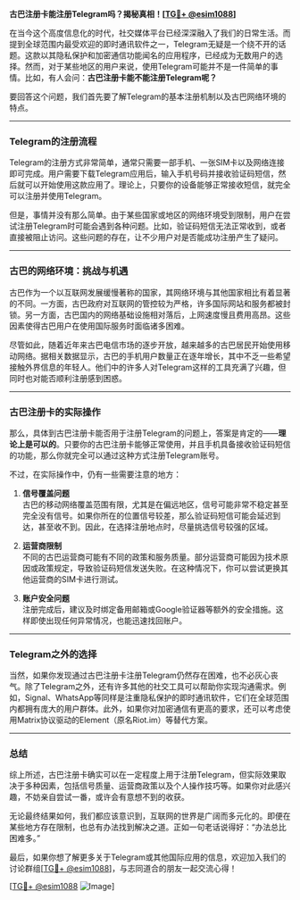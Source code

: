 **古巴注册卡能注册Telegram吗？揭秘真相！[[TG💪+ @esim1088](https://t.me/s/esim1088)]**

在当今这个高度信息化的时代，社交媒体平台已经深深融入了我们的日常生活。而提到全球范围内最受欢迎的即时通讯软件之一，Telegram无疑是一个绕不开的话题。这款以其隐私保护和加密通信功能闻名的应用程序，已经成为无数用户的选择。然而，对于某些地区的用户来说，使用Telegram可能并不是一件简单的事情。比如，有人会问：**古巴注册卡能不能注册Telegram呢？**

要回答这个问题，我们首先要了解Telegram的基本注册机制以及古巴网络环境的特点。

---

### Telegram的注册流程

Telegram的注册方式非常简单，通常只需要一部手机、一张SIM卡以及网络连接即可完成。用户需要下载Telegram应用后，输入手机号码并接收验证码短信，然后就可以开始使用这款应用了。理论上，只要你的设备能够正常接收短信，就完全可以注册并使用Telegram。

但是，事情并没有那么简单。由于某些国家或地区的网络环境受到限制，用户在尝试注册Telegram时可能会遇到各种问题。比如，验证码短信无法正常收到，或者直接被阻止访问。这些问题的存在，让不少用户对是否能成功注册产生了疑问。

---

### 古巴的网络环境：挑战与机遇

古巴作为一个以互联网发展缓慢著称的国家，其网络环境与其他国家相比有着显著的不同。一方面，古巴政府对互联网的管控较为严格，许多国际网站和服务都被封锁。另一方面，古巴国内的网络基础设施相对落后，上网速度慢且费用高昂。这些因素使得古巴用户在使用国际服务时面临诸多困难。

尽管如此，随着近年来古巴电信市场的逐步开放，越来越多的古巴居民开始使用移动网络。据相关数据显示，古巴的手机用户数量正在逐年增长，其中不乏一些希望接触外界信息的年轻人。他们中的许多人对Telegram这样的工具充满了兴趣，但同时也对能否顺利注册感到困惑。

---

### 古巴注册卡的实际操作

那么，具体到古巴注册卡能否用于注册Telegram的问题上，答案是肯定的——**理论上是可以的**。只要你的古巴注册卡能够正常使用，并且手机具备接收验证码短信的功能，那么你就完全可以通过这种方式注册Telegram账号。

不过，在实际操作中，仍有一些需要注意的地方：

1. **信号覆盖问题**  
   古巴的移动网络覆盖范围有限，尤其是在偏远地区，信号可能非常不稳定甚至完全没有信号。如果你所在的位置信号较差，那么验证码短信可能会延迟到达，甚至收不到。因此，在选择注册地点时，尽量挑选信号较强的区域。

2. **运营商限制**  
   不同的古巴运营商可能有不同的政策和服务质量。部分运营商可能因为技术原因或政策规定，导致验证码短信发送失败。在这种情况下，你可以尝试更换其他运营商的SIM卡进行测试。

3. **账户安全问题**  
   注册完成后，建议及时绑定备用邮箱或Google验证器等额外的安全措施。这样即使出现任何异常情况，也能迅速找回账户。

---

### Telegram之外的选择

当然，如果你发现通过古巴注册卡注册Telegram仍然存在困难，也不必灰心丧气。除了Telegram之外，还有许多其他的社交工具可以帮助你实现沟通需求。例如，Signal、WhatsApp等同样是注重隐私保护的即时通讯软件，它们在全球范围内都拥有庞大的用户群体。此外，如果你对加密通信有更高的要求，还可以考虑使用Matrix协议驱动的Element（原名Riot.im）等替代方案。

---

### 总结

综上所述，古巴注册卡确实可以在一定程度上用于注册Telegram，但实际效果取决于多种因素，包括信号质量、运营商政策以及个人操作技巧等。如果你对此感兴趣，不妨亲自尝试一番，或许会有意想不到的收获。

无论最终结果如何，我们都应该意识到，互联网的世界是广阔而多元化的。即便在某些地方存在限制，也总有办法找到解决之道。正如一句老话说得好：“办法总比困难多。”

最后，如果你想了解更多关于Telegram或其他国际应用的信息，欢迎加入我们的讨论群组[[TG💪+ @esim1088](https://t.me/s/esim1088)]，与志同道合的朋友一起交流心得！

[[TG💪+ @esim1088](https://t.me/s/esim1088) ![Image](https://i.postimg.cc/4NQfJmqS/Snipaste-2025-05-13-00-14-12.png)]